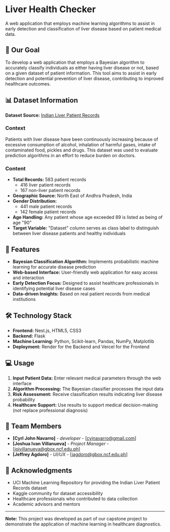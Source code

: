 # Liver Health Checker

A web application that employs machine learning algorithms to assist in early detection and classification of liver disease based on patient medical data.

## 🎯 Our Goal

To develop a web application that employs a Bayesian algorithm to accurately classify individuals as either having liver disease or not, based on a given dataset of patient information. This tool aims to assist in early detection and potential prevention of liver disease, contributing to improved healthcare outcomes.

## 📊 Dataset Information

**Dataset Source:** [Indian Liver Patient Records](https://www.kaggle.com/datasets/uciml/indian-liver-patient-records)

### Context
Patients with liver disease have been continuously increasing because of excessive consumption of alcohol, inhalation of harmful gases, intake of contaminated food, pickles and drugs. This dataset was used to evaluate prediction algorithms in an effort to reduce burden on doctors.

### Content
- **Total Records:** 583 patient records
  - 416 liver patient records
  - 167 non-liver patient records
- **Geographic Source:** North East of Andhra Pradesh, India
- **Gender Distribution:**
  - 441 male patient records
  - 142 female patient records
- **Age Handling:** Any patient whose age exceeded 89 is listed as being of age "90"
- **Target Variable:** "Dataset" column serves as class label to distinguish between liver disease patients and healthy individuals

## 🚀 Features

- **Bayesian Classification Algorithm:** Implements probabilistic machine learning for accurate disease prediction
- **Web-based Interface:** User-friendly web application for easy access and interaction
- **Early Detection Focus:** Designed to assist healthcare professionals in identifying potential liver disease cases
- **Data-driven Insights:** Based on real patient records from medical institutions

## 🛠️ Technology Stack

- **Frontend:** Nest.js, HTML5, CSS3
- **Backend:** Flask
- **Machine Learning:** Python, Scikit-learn, Pandas, NumPy, Matplotlib
- **Deployment:** Render for the Backend and Vercel for the Frontend



## 💻 Usage

1. **Input Patient Data:** Enter relevant medical parameters through the web interface
2. **Algorithm Processing:** The Bayesian classifier processes the input data
3. **Risk Assessment:** Receive classification results indicating liver disease probability
4. **Healthcare Support:** Use results to support medical decision-making (not replace professional diagnosis)

## 👥 Team Members

- **[Cyrl John Navarro]** - *developer* - [cyjnavarro@gmail.com]
- **[Joshua Ivan Villanueva]** - *Project Manager* - [joivillanueva@gbox.ncf.edu.ph]
- **[Jeffrey Agdoro]** - *UI/UX* - [jagdoro@gbox.ncf.edu.ph]

## 🙏 Acknowledgments

- UCI Machine Learning Repository for providing the Indian Liver Patient Records dataset
- Kaggle community for dataset accessibility
- Healthcare professionals who contributed to data collection
- Academic advisors and mentors

---

**Note:** This project was developed as part of our capstone project to demonstrate the application of machine learning in healthcare diagnostics.
